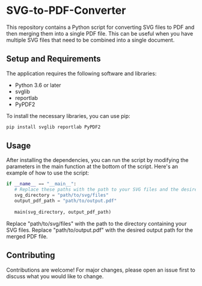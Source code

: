 # SVG-to-PDF-Converter

This repository contains a Python script for converting SVG files to PDF and then merging them into a single PDF file. This can be useful when you have multiple SVG files that need to be combined into a single document.

## Setup and Requirements

The application requires the following software and libraries:

- Python 3.6 or later
- svglib
- reportlab
- PyPDF2

To install the necessary libraries, you can use pip:

```bash
pip install svglib reportlab PyPDF2
```

## Usage

After installing the dependencies, you can run the script by modifying the parameters in the main function at the bottom of the script. Here's an example of how to use the script:

```python
if __name__ == "__main__":
   # Replace these paths with the path to your SVG files and the desired output path for the merged PDF
   svg_directory = "path/to/svg/files" 
   output_pdf_path = "path/to/output.pdf"
   
   main(svg_directory, output_pdf_path)
```

Replace "path/to/svg/files" with the path to the directory containing your SVG files. Replace "path/to/output.pdf" with the desired output path for the merged PDF file.

## Contributing

Contributions are welcome! For major changes, please open an issue first to discuss what you would like to change.
